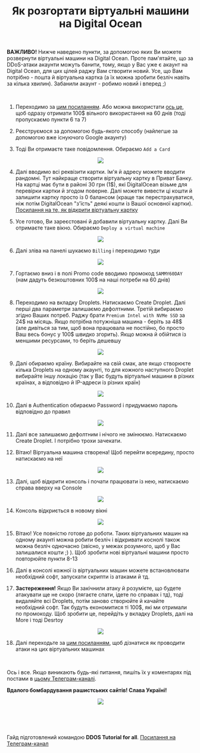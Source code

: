 <h1 align="center">Як розгортати віртуальні машини на Digital Ocean</h1>

<br/>

**ВАЖЛИВО!** Нижче наведено пункти, за допомогою яких Ви можете розвернути віртуальні машини на Digital Ocean. Проте пам'ятайте, що за DDoS-атаки акаунти можуть банити, тому, якщо у Вас уже є акаунт на Digital Ocean, для цих цілей раджу Вам створити новий. Усе, що Вам потрібно - пошта й віртуальна картка (а їх можна зробити безліч навіть за кілька хвилин). Забанили акаунт - робимо новий і вперед ;)

<br/>

1. Переходимо за [цим посиланням](https://www.digitalocean.com/). Або можна використати [ось це](https://www.digitalocean.com/try/free-trial-offer?utm_campaign=emea_brand_kw_en_cpc&utm_adgroup=digitalocean_credit_exact&_keyword=digitalocean%20promo%20code&_device=c&_adposition=&utm_content=conversion&utm_medium=cpc&utm_source=google&gclid=CjwKCAjw_tWRBhAwEiwALxFPoVDd0Hf4gWRu_LpvHetaMH-ngZMQDnBquNqMCuo-CRWFkGztRCiFLBoCyykQAvD_BwE), щоб одразу отримати 100$ вільного використання на 60 днів (тоді пропускаємо пункти 6 та 7)

2. Реєструємося за допомогою будь-якого способу (найлегше за допомогою вже існуючого Google акаунту)

3. Тоді Ви отримаєте таке повідомлення. Обираємо `Add a Card`

<p align="center">
  <img src="/images/DigitalOcean/payment_method.png?raw=true" />
</p>

4. Далі вводимо всі реквізити картки. Ім'я й адресу можете вводити рандомні. Тут найкраще створити віртуальну картку в Приват Банку. На картці має бути в районі 30 грн (1$), які DigitalOcean візьме для перевірки картки й згодом поверне. Далі можете вивести ці кошти й залишити картку просто із 0 балансом (краще так перестрахуватися, ніж потім DigitalOcean "з'їсть" деякі кошти із Вашої основної картки). [Посилання на те, як відкрити віртуальну картку](https://privatbank.ua/digital-card)

5. Усе готово, Ви зареєстовані й добавили віртуальну картку. Далі Ви отримаєте таке вікно. Обираємо `Deploy a virtual machine`

<p align="center">
  <img src="/images/DigitalOcean/deploy_vm.png?raw=true" />
</p>

6. Далі зліва на панелі шукаємо `Billing` і переходимо туди

<p align="center">
  <img src="/images/DigitalOcean/billing.png?raw=true" />
</p>

7. Гортаємо вниз і в полі Promo code вводимо промокод `SAMMY60DAY` (нам дадуть безкоштовних 100$ на наші потреби на 60 днів)

<p align="center">
  <img src="/images/DigitalOcean/promocode.png?raw=true" />
</p>

8. Переходимо на вкладку Droplets. Натискаємо Create Droplet. Далі перші два параметри залишаємо дефолтними. Третій вибираємо згідно Ваших потреб. Раджу брати `Premium Intel with NVMe SSD` за 24$ на місяць. Якщо потрібна потужніша машина - беріть за 48$ (але дивіться за тим, щоб вона працювала не постійно, бо просто Ваш весь бонус у 100$ швидко згорить). Якщо можна й обійтися із меншими ресурсами, то беріть дешевшу

<p align="center">
  <img src="/images/DigitalOcean/droplet.png?raw=true" />
</p>

9. Далі обираємо країну. Вибирайте на свій смак, але якщо створюєте кілька Droplets на одному акаунті, то для кожного наступного Droplet вибирайте іншу локацію (так у Вас будуть віртуальні машини в різних країнах, а відповідно й IP-адреси із різних країн)

<p align="center">
  <img src="/images/DigitalOcean/droplet_country.png?raw=true" />
</p>

10. Далі в Authentication обираємо Password і придумаємо пароль відповідно до правил

<p align="center">
  <img src="/images/DigitalOcean/droplet_password.png?raw=true" />
</p>

11. Далі все залишаємо дефолтним і нічого не змінюємо. Натискаємо Create Droplet. І потрібно трохи зачекати.

12. Вітаю! Віртуальна машина створена! Щоб перейти всередину, просто натискаємо на неї

<p align="center">
  <img src="/images/DigitalOcean/droplet_entry.png?raw=true" />
</p>

13. Далі, щоб відкрити консоль і почати працювати із нею, натискаємо справа вверху на Console

<p align="center">
  <img src="/images/DigitalOcean/droplet_open.png?raw=true" />
</p>

14. Консоль відкриється в новому вікні

<p align="center">
  <img src="/images/DigitalOcean/console.png?raw=true" />
</p>

15. Вітаю! Усе повністю готове до роботи. Таких віртуальних машин на одному акаунті можна робити безліч і відкривати коснолі також можна безліч одночасно (звісно, у межах розумного, щоб у Вас залишалися кошти ;) ). Щоб зробити нові віртуальні машини просто повторюйте пункти 8-13

16. Далі в консолі кожної із віртуальних машин можете встановлювати необхідний софт, запускати скрипти із атаками й тд.

17. **Застереження!** Якщо Ви закічнили атаку й розумієте, що будете атакувати ще не скоро (лягаєте спати, ідете по справах і тд), тоді видаляйте всі Droplets, потім заново створюйте й качайте необхідний софт. Так будуть економитися ті 100$, які ми отримали по промокоду. Щоб зробити це, перейдіть у вкладку Droplets, далі на More і тоді Desrtoy

<p align="center">
  <img src="/images/DigitalOcean/destroy.png?raw=true" />
</p>

18. Далі переходьте за [цим посиланням](https://github.com/SlavaUkraineSince1991/DDoS-for-all/blob/main/MHDDoS_proxy.md), щоб дізнатися як проводити атаки на цих віртуальних машинах

<br/>

Ось і все. Якщо виникають будь-які питання, пишіть їх у коментарях під постами в [цьому Телеграм-каналі](https://t.me/+Z_LFYsLfmmM4YmUy).

**Вдалого бомбардування рашистських сайтів! Слава Україні!**

<p align="center">
  <img src="/images/slava_ukraine.jpg?raw=true" />
</p>

<br/>
<br/>
<br/>

Гайд підготовлений командою **DDOS Tutorial for all**. [Посилання на Телеграм-канал](https://t.me/+Z_LFYsLfmmM4YmUy)

